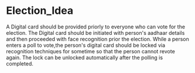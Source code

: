 # Election_Idea
A Digital card should be provided priorly to everyone who can vote for the election.
The Digital card should be initiated with person's aadhaar details and then proceeded with face recognition prior the election.
While a person enters a poll to vote,the person's digital card should be locked via recognition techniques for sometime so that the person cannot revote again.
The lock can be unlocked automatically after the polling is completed.
